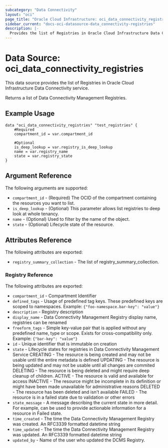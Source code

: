 ```yaml
---
subcategory: "Data Connectivity"
layout: "oci"
page_title: "Oracle Cloud Infrastructure: oci_data_connectivity_registries"
sidebar_current: "docs-oci-datasource-data_connectivity-registries"
description: |-
  Provides the list of Registries in Oracle Cloud Infrastructure Data Connectivity service
---
```


# Data Source: oci_data_connectivity_registries
This data source provides the list of Registries in Oracle Cloud Infrastructure Data Connectivity service.

Returns a list of Data Connectivity Management Registries.


## Example Usage

```hcl
data "oci_data_connectivity_registries" "test_registries" {
	#Required
	compartment_id = var.compartment_id

	#Optional
	is_deep_lookup = var.registry_is_deep_lookup
	name = var.registry_name
	state = var.registry_state
}
```

## Argument Reference

The following arguments are supported:

* `compartment_id` - (Required) The OCID of the compartment containing the resources you want to list.
* `is_deep_lookup` - (Optional) This parameter allows list registries to deep look at whole tenancy.
* `name` - (Optional) Used to filter by the name of the object.
* `state` - (Optional) Lifecycle state of the resource.


## Attributes Reference

The following attributes are exported:

* `registry_summary_collection` - The list of registry_summary_collection.

### Registry Reference

The following attributes are exported:

* `compartment_id` - Compartment Identifier
* `defined_tags` - Usage of predefined tag keys. These predefined keys are scoped to namespaces. Example: `{"foo-namespace.bar-key": "value"}` 
* `description` - Registry description
* `display_name` - Data Connectivity Management Registry display name, registries can be renamed
* `freeform_tags` - Simple key-value pair that is applied without any predefined name, type or scope. Exists for cross-compatibility only. Example: `{"bar-key": "value"}` 
* `id` - Unique identifier that is immutable on creation
* `state` - Lifecycle states for registries in Data Connectivity Management Service CREATING - The resource is being created and may not be usable until the entire metadata is defined UPDATING - The resource is being updated and may not be usable until all changes are commited DELETING - The resource is being deleted and might require deep cleanup of children. ACTIVE   - The resource is valid and available for access INACTIVE - The resource might be incomplete in its definition or might have been made unavailable for administrative reasons DELETED  - The resource has been deleted and isn't available FAILED   - The resource is in a failed state due to validation or other errors 
* `state_message` - A message describing the current state in more detail. For example, can be used to provide actionable information for a resource in Failed state.
* `time_created` - The time the Data Connectivity Management Registry was created. An RFC3339 formatted datetime string
* `time_updated` - The time the Data Connectivity Management Registry was updated. An RFC3339 formatted datetime string
* `updated_by` - Name of the user who updated the DCMS Registry.

